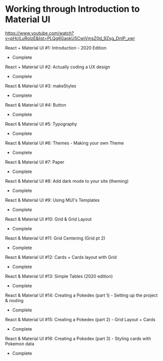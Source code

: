 # Working through Introduction to Material UI

https://www.youtube.com/watch?v=pHclLuRolzE&list=PLQg6GaokU5CwiVmsZ0d_9Zsg_DnIP_xwr

React + Material UI #1: Introduction - 2020 Edition

- Complete

React + Material UI #2: Actually coding a UX design

- Complete

React & Material UI #3: makeStyles

- Complete

React & Material UI #4: Button

- Complete

React & Material UI #5: Typography

- Complete

React & Material UI #6: Themes - Making your own Theme

- Complete

React & Material UI #7: Paper

- Complete

React & Material UI #8: Add dark mode to your site (theming)

- Complete

React & Material UI #9: Using MUI's Templates

- Complete

React & Material UI #10: Grid & Grid Layout

- Complete

React & Material UI #11: Grid Centering (Grid pt 2)

- Complete

React & Material UI #12: Cards + Cards layout with Grid

- Complete

React & Material UI #13: Simple Tables (2020 edition)

- Complete

React & Material UI #14: Creating a Pokedex (part 1) - Setting up the project & routing

- Complete

React & Material UI #15: Creating a Pokedex (part 2) - Grid Layout + Cards

- Complete

React & Material UI #16: Creating a Pokedex (part 3) - Styling cards with Pokemon data

- Complete
